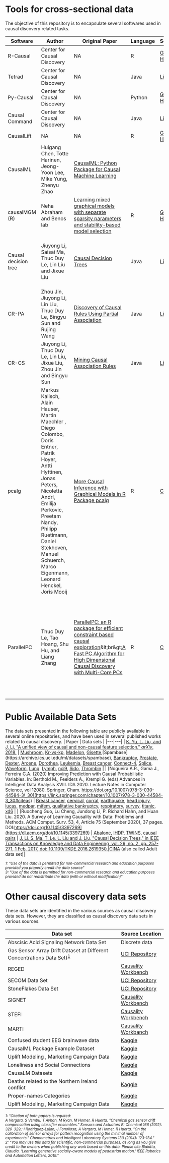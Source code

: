 
# Tools for cross-sectional data
The objective of this repository is to encapsulate several softwares used in causal discovery related tasks.

| Software | Author | Original Paper | Language | Source | Keywords |
| --- | --- | --- | --- | --- | --- |
| R-Causal | Center for Causal Discovery | NA | R | [Git Hub](https://github.com/bd2kccd/r-causal) | Graphical Models |
| Tetrad | Center for Causal Discovery | NA | Java | [Link](https://cloud.ccd.pitt.edu/nexus/content/repositories/releases/edu/cmu/tetrad-gui/) | Graphical Models |
| Py-Causal | Center for Causal Discovery | NA | Python | [Git Hub](https://github.com/bd2kccd/py-causal) | Graphical Models |
| Causal Command | Center for Causal Discovery | NA | Java | [Link](https://cloud.ccd.pitt.edu/nexus/content/repositories/releases/edu/pitt/dbmi/causal-cmd/0.2.1/causal-cmd-0.2.1-jar-with-dependencies.jar) | Graphical Models |
| CausalLift | NA | NA | R | [Git Hub](https://github.com/Minyus/causallift) | Uplift Modeling |
| CausalML | Huigang Chen, Totte Harinen, Jeong-Yoon Lee, Mike Yung, Zhenyu Zhao | [CausalML: Python Package for Causal Machine Learning](https://arxiv.org/abs/2002.11631) | 
| causalMGM (R) | Neha Abraham and Benos lab | [Learning mixed graphical models with separate sparsity parameters and stability-based model selection](https://bmcbioinformatics.biomedcentral.com/articles/10.1186/s12859-016-1039-0) | R | [Git Hub](https://github.com/benoslab/causalMGM#references) | NA |
| Causal decision tree| Jiuyong Li, Saisai Ma, Thuc Duy Le, Lin Liu and Jixue Liu | [Causal Decision Trees](https://ieeexplore.ieee.org/document/7600471/authors#authors) | Java | [Link](http://nugget.unisa.edu.au/jiuyong/weka-CDT-TKDEversion.7z) | Decision tree, Causal relationship, Potential out-come model, Partial association |
| CR-PA | Zhou Jin, Jiuyong Li, Lin Liu, Thuc Duy Le, Bingyu Sun and Rujing Wang | [Discovery of Causal Rules Using Partial Association](https://ieeexplore.ieee.org/document/6413892) | Java | [Link](http://nugget.unisa.edu.au/Causalbook/) | data mining; causality; partial association; causal rule |
| CR-CS | Jiuyong Li, Thuc Duy Le, Lin Liu, Jixue Liu, Zhou Jin and Bingyu Sun | [Mining Causal Association Rules](https://ieeexplore.ieee.org/document/6753910) | Java | [Link](http://nugget.unisa.edu.au/Causalbook/) | causal discovery; association rules; cohort study; odds ratio |
| pcalg| Markus Kalisch, Alain Hauser, Martin Maechler , Diego Colombo, Doris Entner, Patrik Hoyer, Antti Hyttinen, Jonas Peters, Nicoletta Andri, Emilija Perkovic, Preetam Nandy, Philipp Ruetimann, Daniel Stekhoven, Manuel Schuerch, Marco Eigenmann, Leonard Henckel, Joris Mooij | [More Causal Inference with Graphical Models in R Package pcalg](https://cran.r-project.org/web/packages/pcalg/vignettes/pcalgDoc.pdf) | R | [CRAN](https://cran.r-project.org/web/packages/pcalg/index.html) | IDA, PC, RFCI, FCI, GES, GIES, do-calculus, causality, graphical model,R |
| ParallelPC | Thuc Duy Le, Tao Hoang, Shu Hu, and Liang Zhang | [ParallelPC: an R package for efficient constraint based causal exploration](https://arxiv.org/abs/1510.03042)\&lt;br\&gt;[A Fast PC Algorithm for High Dimensional Causal Discovery with Multi-Core PCs](https://ieeexplore.ieee.org/document/7513439) | R | [CRAN](https://cran.r-project.org/web/packages/ParallelPC/index.html) | Causality discovery, Bayesian networks, Parallel computing, Constraint-based methodsm PC algorithm, Parallel computing, High dimensional dat |




# Public Available Data Sets

The data sets presented in the following table are publicly available in several online repositories, and have been used in several published works related to causal discovery.
| Paper | Data sets |
|---|---|
| [K. Yu, L. Liu, and J. Li, &quot;A unified view of causal and non-causal feature selection,&quot; _arXiv_, 2018.](https://arxiv.org/abs/1802.05844) | [Mushroom](https://archive.ics.uci.edu/ml/datasets/mushroom), [Kr-vs-kp](https://archive.ics.uci.edu/ml/datasets/Chess+(King-Rook+vs.+King-Pawn)), [Madelon](https://jundongl.github.io/scikit-feature/datasets.html), [Gisette](https://jundongl.github.io/scikit-feature/datasets.html.),[Spambase](https://archive.ics.uci.edu/ml/datasets/spambase), [Bankruptcy](https://archive.ics.uci.edu/ml/datasets/qualitative_bankruptcy), [Prostate](https://jundongl.github.io/scikit-feature/datasets.html), [Dexter](https://archive.ics.uci.edu/ml/datasets/Dexter), [Arcene](https://jundongl.github.io/scikit-feature/datasets.html), [Dorothea](https://archive.ics.uci.edu/ml/datasets/Dorothea), [Leukemia](https://jundongl.github.io/scikit-feature/datasets.html), [Breast cancer](https://archive.ics.uci.edu/ml/datasets/breast+cancer), [Connect-4](http://archive.ics.uci.edu/ml/datasets/connect-4), [Splice](https://archive.ics.uci.edu/ml/datasets/Molecular+Biology+(Splice-junction+Gene+Sequences)), [Waveform](https://archive.ics.uci.edu/ml/datasets/Waveform+Database+Generator+%28Version+1%29), [Lung](https://jundongl.github.io/scikit-feature/datasets.htmlg), [Lymph](https://jundongl.github.io/scikit-feature/datasets.html), [nci9](https://jundongl.github.io/scikit-feature/datasets.html), [Sido](http://www.causality.inf.ethz.ch/data/SIDO.html), [Thrombin](http://pages.cs.wisc.edu/~dpage/kddcup2001/) |
| [Nogueira A.R., Gama J., Ferreira C.A. (2020) Improving Prediction with Causal Probabilistic Variables. In: Berthold M., Feelders A., Krempl G. (eds) Advances in Intelligent Data Analysis XVIII. IDA 2020. Lecture Notes in Computer Science, vol 12080. Springer, Cham. https://doi.org/10.1007/978-3-030-44584-3\_30](https://link.springer.com/chapter/10.1007/978-3-030-44584-3_30#citeas) | [Breast cancer](https://archive.ics.uci.edu/ml/datasets/breast+cancer), [cervical](https://github.com/AnaRitaNogueira/Causality-Repository/tree/master/cervical), [corral](https://www.openml.org/d/40669), [earthquake](https://github.com/AnaRitaNogueira/Causality-Repository/tree/master/earthquake), [head injury](https://vincentarelbundock.github.io/Rdatasets/datasets.html), [lucas](http://www.causality.inf.ethz.ch/data/LUCAS.html), [medpar](https://vincentarelbundock.github.io/Rdatasets/articles/data.html), [mifem](https://vincentarelbundock.github.io/Rdatasets/articles/data.html), [qualitative bankruptcy](https://archive.ics.uci.edu/ml/datasets/Qualitative_Bankruptcy), [respiratory](http://vincentarelbundock.github.io/Rdatasets/articles/datcentre%20the%20study%20center,%20a%20factor%20with%20levels%201%20and%202.a.html), [survey](https://github.com/AnaRitaNogueira/Causality-Repository/tree/master/survey), [titanic](https://vincentarelbundock.github.io/Rdatasets/datasets.html), [xd6](https://vincentarelbundock.github.io/Rdatasets/datasets.html) |
| [Ruocheng Guo, Lu Cheng, Jundong Li, P. Richard Hahn, and Huan Liu. 2020. A Survey of Learning Causality with Data: Problems and Methods. ACM Comput. Surv. 53, 4, Article 75 (September 2020), 37 pages. DOI:https://doi.org/10.1145/3397269](https://dl.acm.org/doi/10.1145/3397269) | [Abalone](http://archive.ics.uci.edu/ml/datasets/Abalone), [IHDP](hhttps://github.com/AMLab-Amsterdam/CEVAE/tree/master/datasets/IHDP), [TWINS](https://github.com/AMLab-Amsterdam/CEVAE/tree/master/datasets/TWINS), [causal pairs](https://webdav.tuebingen.mpg.de/cause-effect/) |
[J. Li, S. Ma, T. Le, L. Liu and J. Liu, "Causal Decision Trees," in IEEE Transactions on Knowledge and Data Engineering, vol. 29, no. 2, pp. 257-271, 1 Feb. 2017, doi: 10.1109/TKDE.2016.2619350.](https://ieeexplore.ieee.org/document/7600471)|[CINA](http://www.causality.inf.ethz.ch/data/CINA.html) (also called Adult data set)|

*<sub>
<a name="myfootnote1.1">1</a>: "Use of the data is permitted for non-commercial research and education purposes provided you properly credit the data source"<br>
 <a name="myfootnote1.2">3</a>: "Use of the data is permitted for non-commercial research and education purposes provided do not redistribute the data (with or without modification)"
  <suv/>*

  
  # Other causal discovery data sets
  These data sets are identified in the various sources as causal discovery data sets. However, they are classified as causal discovery data sets in various sources.

 Data set |Source Location|
|---|---|
|Abscisic Acid Signaling Network Data Set|Discrete data|[UCI Repository](https://archive.ics.uci.edu/ml/datasets/Abscisic+Acid+Signaling+Network)|
|Gas Sensor Array Drift Dataset at Different Concentrations Data Set)<sup>[1](#myfootnote3.1)</sup>|[UCI Repository](https://archive.ics.uci.edu/ml/datasets/Gas+Sensor+Array+Drift+Dataset+at+Different+Concentrations)|
|REGED|[Causality Workbench](http://www.causality.inf.ethz.ch/data/REGED.html)|
|SECOM Data Set|[UCI Repository](https://archive.ics.uci.edu/ml/datasets/SECOM)|
|StoneFlakes Data Set|[UCI Repository](https://archive.ics.uci.edu/ml/datasets/StoneFlakes)|
|SIGNET|[Causality Workbench](www.causality.inf.ethz.ch/)|
|STEFI| [Causality Workbench](www.causality.inf.ethz.ch/)|
|MARTI|[Causality Workbanch](http://www.causality.inf.ethz.ch/data/MARTI.html)|
|Confused student EEG brainwave data | [Kaggle](https://www.kaggle.com/wanghaohan/confused-eeg?select=demographic_info.csv) |
|CausalML Package Example Dataset | [Kaggle](https://www.kaggle.com/vikasmalhotra08/causalml-package-example-dataset?select=ihdp_npci_4.csv) |
|Uplift Modeling , Marketing Campaign Data |  [Kaggle](https://www.kaggle.com/arashnic/uplift-modeling)|
|Loneliness and Social Connections |  [Kaggle](https://www.kaggle.com/arashnic/loneliness-and-social-connections?select=percent-of-men-and-women-using-social-media-platforms-in-the-us.csv) |
| CausaLM Datasets | [Kaggle](https://www.kaggle.com/amirfeder/causalm?select=topics_dev.csv) |
|Deaths related to the Northern Ireland conflict | [Kaggle](https://www.kaggle.com/cclayford/deaths-related-to-the-northern-ireland-conflict) |
|Proper-names Categories | [Kaggle](https://www.kaggle.com/vered1986/propernames-categories?select=dataset_full.csv)|
 |Uplift Modeling , Marketing Campaign Data| [Kaggle](https://www.kaggle.com/arashnic/uplift-modeling)|


*<sub>
<a name="myfootnote3.1">1</a>: "Citation of both papers is required:<br>
A Vergara, S Vembu, T Ayhan, M Ryan, M Homer, R Huerta. "Chemical gas sensor drift compensation using classifier ensembles." Sensors and Actuators B: Chemical 166 (2012): 320-329.;
I Rodriguez-Lujan, J Fonollosa, A Vergara, M Homer, R Huerta. "On the calibration of sensor arrays for pattern recognition using the minimal number of experiments." Chemometrics and Intelligent Laboratory Systems 130 (2014): 123-134."<br>
<a name="myfootnote3.2">2</a>: "You may use this data for scientific, non-commercial purposes, as long as you give credit to the owners when publishing any work based on this data. Please cite Blaiotta, Claudia. 'Learning generative socially-aware models of pedestrian motion.' IEEE Robotics and Automation Letters, 2019."
<sub/>*
